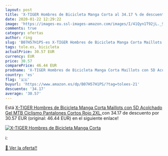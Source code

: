 ```yaml
---
layout: post
title: 'X-TIGER Hombres de Bicicleta Manga Corta al 34.17 % de descuento'
date: 2020-01-22 12:29:22
image: 'https://images-eu.ssl-images-amazon.com/images/I/41Qyn1T92jL._SL200_.jpg'
comments: true
category: ofertas
author: ring
slug: 'B07H57H1PS-es X-TIGER Hombres de Bicicleta Manga Corta Maillots con 5D...'
tags: tole.es, bicicleta
actualPrice: 30.57 EUR
currency: EUR
price: 30.57
comparePrice: 46.44 EUR
prodname: 'X-TIGER Hombres de Bicicleta Manga Corta Maillots con 5D Acolchado Gel MTB Ciclismo Pantalones Cortos  Rojo 2XL '
country: 'es'
flag: '🇪🇸'
buyurl: 'https://www.amazon.es/dp/B07H57H1PS/?tag=tolees-21'
descuento: '34.17'
average: '30.57'
---
```


Está [X-TIGER Hombres de Bicicleta Manga Corta Maillots con 5D Acolchado Gel MTB Ciclismo Pantalones Cortos  Rojo 2XL ](https://www.amazon.es/dp/B07H57H1PS/?tag=tolees-21) con 34.17 de descuento por 30.57 EUR (original: 46.44 EUR) en el siguiente enlace!

[![X-TIGER Hombres de Bicicleta Manga Corta](https://images-eu.ssl-images-amazon.com/images/I/41Qyn1T92jL._SL200_.jpg)](https://www.amazon.es/dp/B07H57H1PS/?tag=tolees-21)

ℹ️:


[🛒 Ver la oferta!!](https://www.amazon.es/dp/B07H57H1PS/?tag=tolees-21)
